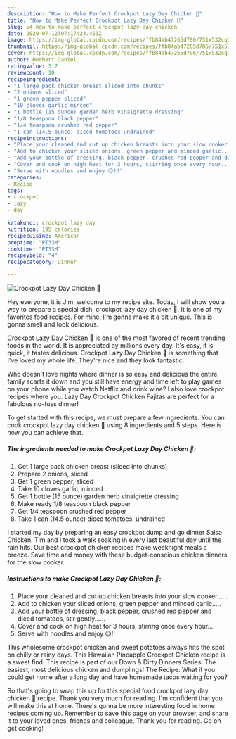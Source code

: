 ```yaml
---
description: "How to Make Perfect Crockpot Lazy Day Chicken 🍗"
title: "How to Make Perfect Crockpot Lazy Day Chicken 🍗"
slug: 54-how-to-make-perfect-crockpot-lazy-day-chicken
date: 2020-07-12T07:17:24.453Z
image: https://img-global.cpcdn.com/recipes/ffb84ab47265d786/751x532cq70/crockpot-lazy-day-chicken-🍗-recipe-main-photo.jpg
thumbnail: https://img-global.cpcdn.com/recipes/ffb84ab47265d786/751x532cq70/crockpot-lazy-day-chicken-🍗-recipe-main-photo.jpg
cover: https://img-global.cpcdn.com/recipes/ffb84ab47265d786/751x532cq70/crockpot-lazy-day-chicken-🍗-recipe-main-photo.jpg
author: Herbert Daniel
ratingvalue: 3.7
reviewcount: 10
recipeingredient:
- "1 large pack chicken breast sliced into chunks"
- "2 onions sliced"
- "1 green pepper sliced"
- "10 cloves garlic minced"
- "1 bottle (15 ounce) garden herb vinaigrette dressing"
- "1/8 teaspoon black pepper"
- "1/4 teaspoon crushed red pepper"
- "1 can (14.5 ounce) diced tomatoes undrained"
recipeinstructions:
- "Place your cleaned and cut up chicken breasts into your slow cooker......"
- "Add to chicken your sliced onions, green pepper and minced garlic....."
- "Add your bottle of dressing, black pepper, crushed red pepper and diced tomatoes, stir gently......"
- "Cover and cook on high heat for 3 hours, stirring once every hour...."
- "Serve with noodles and enjoy 😉!!"
categories:
- Recipe
tags:
- crockpot
- lazy
- day

katakunci: crockpot lazy day 
nutrition: 195 calories
recipecuisine: American
preptime: "PT33M"
cooktime: "PT33M"
recipeyield: "4"
recipecategory: Dinner

---
```



![Crockpot Lazy Day Chicken 🍗](https://img-global.cpcdn.com/recipes/ffb84ab47265d786/751x532cq70/crockpot-lazy-day-chicken-🍗-recipe-main-photo.jpg)

Hey everyone, it is Jim, welcome to my recipe site. Today, I will show you a way to prepare a special dish, crockpot lazy day chicken 🍗. It is one of my favorites food recipes. For mine, I'm gonna make it a bit unique. This is gonna smell and look delicious.

Crockpot Lazy Day Chicken 🍗 is one of the most favored of recent trending foods in the world. It is appreciated by millions every day. It's easy, it is quick, it tastes delicious. Crockpot Lazy Day Chicken 🍗 is something that I've loved my whole life. They're nice and they look fantastic.

Who doesn&#39;t love nights where dinner is so easy and delicious the entire family scarfs it down and you still have energy and time left to play games on your phone while you watch Netflix and drink wine? I also love crockpot recipes where you. Lazy Day Crockpot Chicken Fajitas are perfect for a fabulous no-fuss dinner!


To get started with this recipe, we must prepare a few ingredients. You can cook crockpot lazy day chicken 🍗 using 8 ingredients and 5 steps. Here is how you can achieve that.

<!--inarticleads1-->

##### The ingredients needed to make Crockpot Lazy Day Chicken 🍗:

1. Get 1 large pack chicken breast (sliced into chunks)
1. Prepare 2 onions, sliced
1. Get 1 green pepper, sliced
1. Take 10 cloves garlic, minced
1. Get 1 bottle (15 ounce) garden herb vinaigrette dressing
1. Make ready 1/8 teaspoon black pepper
1. Get 1/4 teaspoon crushed red pepper
1. Take 1 can (14.5 ounce) diced tomatoes, undrained


I started my day by preparing an easy crockpot dump and go dinner Salsa Chicken. Tim and I took a walk soaking in every last beautiful day until the rain hits. Our best crockpot chicken recipes make weeknight meals a breeze. Save time and money with these budget-conscious chicken dinners for the slow cooker. 

<!--inarticleads2-->

##### Instructions to make Crockpot Lazy Day Chicken 🍗:

1. Place your cleaned and cut up chicken breasts into your slow cooker......
1. Add to chicken your sliced onions, green pepper and minced garlic.....
1. Add your bottle of dressing, black pepper, crushed red pepper and diced tomatoes, stir gently......
1. Cover and cook on high heat for 3 hours, stirring once every hour....
1. Serve with noodles and enjoy 😉!!


This wholesome crockpot chicken and sweet potatoes always hits the spot on chilly or rainy days. This Hawaiian Pineapple Crockpot Chicken recipe is a sweet find. This recipe is part of our Down &amp; Dirty Dinners Series. The easiest, most delicious chicken and dumplings! The Recipe: What if you could get home after a long day and have homemade tacos waiting for you? 

So that's going to wrap this up for this special food crockpot lazy day chicken 🍗 recipe. Thank you very much for reading. I'm confident that you will make this at home. There's gonna be more interesting food in home recipes coming up. Remember to save this page on your browser, and share it to your loved ones, friends and colleague. Thank you for reading. Go on get cooking!
